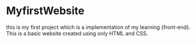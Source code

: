 # MyfirstWebsite
this is my first project which is a implementation of my learning {front-end}. This is a basic website created using only HTML and CSS. 
